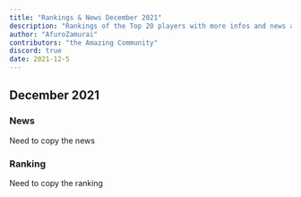 ```yaml
---
title: "Rankings & News December 2021"
description: "Rankings of the Top 20 players with more infos and news about occurences from November to December 2021"
author: "AfuroZamurai"
contributors: "the Amazing Community"
discord: true
date: 2021-12-5
---
```


## December 2021

### News

Need to copy the news

### Ranking

Need to copy the ranking
